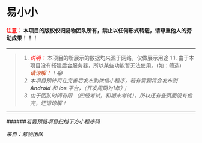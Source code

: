 # 易小小
#### <font style=color:red> 注意：</font> 本项目的版权仅归易物团队所有，禁止以任何形式转载，请尊重他人的劳动成果！！！</font>


---
> 1. <font style=color:red><em>说明：</em> </font>本项目的所展示的数据均来源于网络，仅做展示用途
1.1. 由于本项目没有搭建后台服务器，所以某些功能暂无法使用。(如：筛选)  
<font style=color:rgb(200,50,1)><em> 请谅解！<em></font>！:joy:
>   2. 本项目预计将在完善后发布到微信小程序，若有需要将会发布到  **Android** 和 **ios** 平台，（开发周期为1年）；
>   3. 由于团队时间有限 （四级考试，和期末考试），所以还有些页面没有做完，还请谅解！
---

######若要预览项目扫描下方小程序码







来自：易物团队
                                       